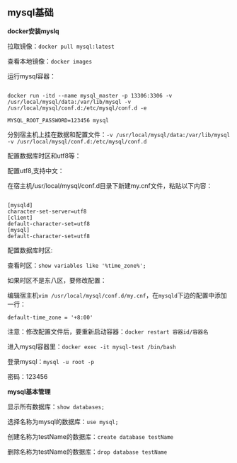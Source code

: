 ## mysql基础 ##

**docker安装myslq**

拉取镜像：`docker pull mysql:latest`

查看本地镜像：`docker images`

运行mysql容器：

```

docker run -itd --name mysql_master -p 13306:3306 -v /usr/local/mysql/data:/var/lib/mysql -v /usr/local/mysql/conf.d:/etc/mysql/conf.d -e 

MYSQL_ROOT_PASSWORD=123456 mysql

```

分别宿主机上挂在数据和配置文件：`-v /usr/local/mysql/data:/var/lib/mysql -v /usr/local/mysql/conf.d:/etc/mysql/conf.d`

配置数据库时区和utf8等：

配置utf8,支持中文：

在宿主机/usr/local/mysql/conf.d目录下新建my.cnf文件，粘贴以下内容：

```

[mysqld]
character-set-server=utf8 
[client]
default-character-set=utf8 
[mysql]
default-character-set=utf8

```

配置数据库时区:

查看时区：`show variables like '%time_zone%';`

如果时区不是东八区，要修改配置：

编辑宿主机`vim /usr/local/mysql/conf.d/my.cnf`，在`mysqld`下边的配置中添加一行：

`default-time_zone = '+8:00'`

注意：修改配置文件后，要重新启动容器：`docker restart 容器id/容器名`

进入mysql容器里：`docker exec -it mysql-test /bin/bash`

登录mysql：`mysql -u root -p`

密码：123456

**mysql基本管理**

显示所有数据库：`show databases;`

选择名称为mysql的数据库：`use mysql;`

创建名称为testName的数据库：`create database testName`

删除名称为testName的数据库：`drop database testName`